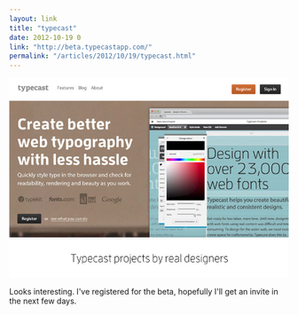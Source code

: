 ```yaml
---
layout: link
title: "typecast"
date: 2012-10-19 0
link: "http://beta.typecastapp.com/"
permalink: "/articles/2012/10/19/typecast.html"
---
```


![typecast - create better web typography with less hassle](/images/posts/typecast.jpg)

Looks interesting. I've registered for the beta, hopefully I'll get an invite in the next few days.
